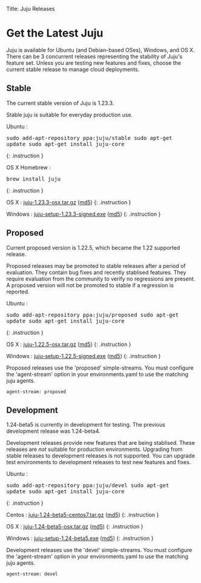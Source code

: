 Title: Juju Releases


# Get the Latest Juju

Juju is available for Ubuntu (and Debian-based OSes), Windows, and OS X.
There can be 3 concurrent releases representing the stability of Juju's
feature set. Unless you are testing new features and fixes, choose the
current stable release to manage cloud deployments.


## Stable

The current stable version of Juju is 1.23.3.

Stable juju is suitable for everyday production use.

Ubuntu
: <pre>sudo add-apt-repository ppa:juju/stable
sudo apt-get update
sudo apt-get install juju-core</pre>
{: .instruction }

OS X Homebrew
: <pre>brew install juju</pre>
{: .instruction }

OS X
: [juju-1.23.3-osx.tar.gz](https://launchpad.net/juju-core/1.23/1.23.3/+download/juju-1.23.3-osx.tar.gz) ([md5](https://launchpad.net/juju-core/1.23/1.23.3/+download/juju-1.23.3-osx.tar.gz/+md5))
{: .instruction }

Windows
: [juju-setup-1.23.3-signed.exe](https://launchpad.net/juju-core/1.23/1.23.3/+download/juju-setup-1.23.3-signed.exe) ([md5](https://launchpad.net/juju-core/1.23/1.23.3/+download/juju-setup-1.23.3-signed.exe/+md5))
{: .instruction }


## Proposed

Current proposed version is 1.22.5, which became the 1.22 supported release.

Proposed releases may be promoted to stable releases after a period of
evaluation. They contain bug fixes and recently stablised features. They
require evaluation from the community to verify no regressions are
present. A proposed version will not be promoted to stable if a
regression is reported.

Ubuntu
: <pre>sudo add-apt-repository ppa:juju/proposed
sudo apt-get update
sudo apt-get install juju-core</pre>
{: .instruction }

OS X
: [juju-1.22.5-osx.tar.gz](https://launchpad.net/juju-core/1.22/1.22.5/+download/juju-1.22.5-osx.tar.gz) ([md5](https://launchpad.net/juju-core/1.22/1.22.5/+download/juju-1.22.5-osx.tar.gz/+md5))
{: .instruction }

Windows
: [juju-setup-1.22.5-signed.exe](https://launchpad.net/juju-core/1.22/1.22.5/+download/juju-setup-1.22.5.exe) ([md5](https://launchpad.net/juju-core/1.22/1.22.5/+download/juju-setup-1.22.5.exe/+md5))
{: .instruction }

Proposed releases use the 'proposed' simple-streams. You must configure
the 'agent-stream' option in your environments.yaml to use the matching
juju agents.

    agent-stream: proposed


## Development

1.24-beta5 is currently in development for testing.
The previous development release was 1.24-beta4.

Development releases provide new features that are being stablised.
These releases are *not* suitable for production environments. Upgrading
from stable releases to development releases is not supported. You can
upgrade test environments to development releases to test new features
and fixes.

Ubuntu
: <pre>sudo add-apt-repository ppa:juju/devel
sudo apt-get update
sudo apt-get install juju-core</pre>
{: .instruction }

Centos
: [juju-1.24-beta5-centos7.tar.gz](https://launchpad.net/juju-core/1.24/1.24-beta5/+download/juju-1.24-beta5-centos7.tar.gz) ([md5](https://launchpad.net/juju-core/1.24/1.24-beta5/+download/juju-1.24-beta5-centos7.tar.gz/+md5))
{: .instruction }

OS X
: [juju-1.24-beta5-osx.tar.gz](https://launchpad.net/juju-core/1.24/1.24-beta5/+download/juju-1.24-beta5-osx.tar.gz) ([md5](https://launchpad.net/juju-core/1.24/1.24-beta5/+download/juju-1.24-beta5-osx.tar.gz/+md5))
{: .instruction }

Windows
: [juju-setup-1.24-beta5.exe](https://launchpad.net/juju-core/1.24/1.24-beta5/+download/juju-setup-1.24-beta5.exe) ([md5](https://launchpad.net/juju-core/1.24/1.24-beta5/+download/juju-setup-1.24-beta5.exe/+md5))
{: .instruction }

Development releases use the 'devel' simple-streams. You must configure
the 'agent-stream' option in your environments.yaml to use the matching
juju agents.

    agent-stream: devel
